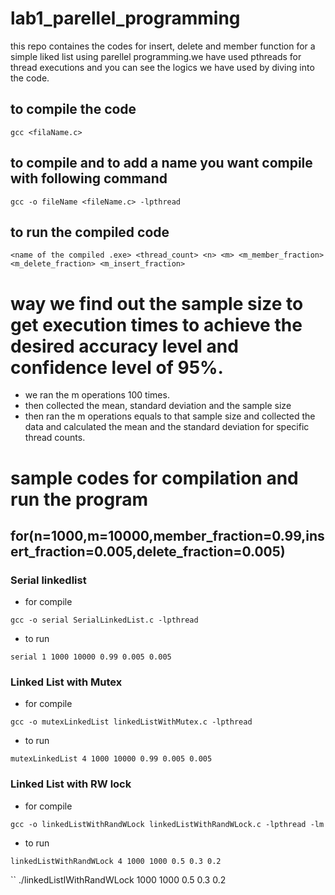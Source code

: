 ﻿# lab1_parellel_programming

this repo containes the codes for insert, delete and member function for a simple liked list using parellel programming.we have used pthreads for thread executions and you can see the logics we have used by diving into the code.

## to compile the code 
```
gcc <filaName.c>
```
## to compile and to add a name you want compile with following command
```
gcc -o fileName <fileName.c> -lpthread
```
## to run the compiled code
```
<name of the compiled .exe> <thread_count> <n> <m> <m_member_fraction> <m_delete_fraction> <m_insert_fraction>
```

# way we find out the sample size to get execution times to achieve the desired accuracy level and confidence level of 95%.

* we ran the m operations 100 times.
* then collected the mean, standard deviation and the sample size
* then ran the m operations equals to that sample size and collected the data and calculated the mean and the standard deviation for specific thread counts.

# sample codes for compilation and run the program
## for(n=1000,m=10000,member_fraction=0.99,insert_fraction=0.005,delete_fraction=0.005)
### Serial linkedlist
* for compile
```
gcc -o serial SerialLinkedList.c -lpthread
```
* to run
```
serial 1 1000 10000 0.99 0.005 0.005
```
### Linked List with Mutex
* for compile
```
gcc -o mutexLinkedList linkedListWithMutex.c -lpthread
```
* to run
```
mutexLinkedList 4 1000 10000 0.99 0.005 0.005
```
### Linked List with RW lock
* for compile
```
gcc -o linkedListWithRandWLock linkedListWithRandWLock.c -lpthread -lm
```
* to run
```
linkedListWithRandWLock 4 1000 1000 0.5 0.3 0.2
```
``
./linkedListIWithRandWLock 1000 1000 0.5 0.3 0.2
